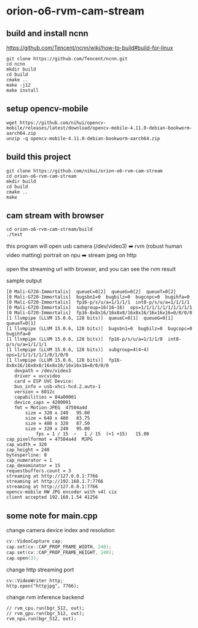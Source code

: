 # orion-o6-rvm-cam-stream

## build and install ncnn

https://github.com/Tencent/ncnn/wiki/how-to-build#build-for-linux

```shell
git clone https://github.com/Tencent/ncnn.git
cd ncnn
mkdir build
cd build
cmake ..
make -j12
make install
```

## setup opencv-mobile

```shell
wget https://github.com/nihui/opencv-mobile/releases/latest/download/opencv-mobile-4.11.0-debian-bookworm-aarch64.zip
unzip -q opencv-mobile-4.11.0-debian-bookworm-aarch64.zip
```

## build this project

```shell
git clone https://github.com/nihui/orion-o6-rvm-cam-stream
cd orion-o6-rvm-cam-stream
mkdir build
cd build
cmake ..
make
```

## cam stream with browser

```shell
cd orion-o6-rvm-cam-stream/build
./test
```

this program will open usb camera (/dev/video3) ➡️ rvm (robust human video matting) portrait on npu ➡️ stream jpeg on http

open the streaming url with browser, and you can see the rvm result

sample output
```
[0 Mali-G720-Immortalis]  queueC=0[2]  queueG=0[2]  queueT=0[2]
[0 Mali-G720-Immortalis]  bugsbn1=0  bugbilz=0  bugcopc=0  bugihfa=0
[0 Mali-G720-Immortalis]  fp16-p/s/u/a=1/1/1/1  int8-p/s/u/a=1/1/1/1
[0 Mali-G720-Immortalis]  subgroup=16(16~16)  ops=1/1/1/1/1/1/1/1/1/1
[0 Mali-G720-Immortalis]  fp16-8x8x16/16x8x8/16x8x16/16x16x16=0/0/0/0
[1 llvmpipe (LLVM 15.0.6, 128 bits)]  queueC=0[1]  queueG=0[1]  queueT=0[1]
[1 llvmpipe (LLVM 15.0.6, 128 bits)]  bugsbn1=0  bugbilz=0  bugcopc=0  bugihfa=0
[1 llvmpipe (LLVM 15.0.6, 128 bits)]  fp16-p/s/u/a=1/1/1/0  int8-p/s/u/a=1/1/1/1
[1 llvmpipe (LLVM 15.0.6, 128 bits)]  subgroup=4(4~4)  ops=1/1/1/1/1/1/0/1/0/0
[1 llvmpipe (LLVM 15.0.6, 128 bits)]  fp16-8x8x16/16x8x8/16x8x16/16x16x16=0/0/0/0
   devpath = /dev/video3
   driver = uvcvideo
   card = ESP UVC Device: 
   bus_info = usb-xhci-hcd.2.auto-1
   version = 6012c
   capabilities = 84a00001
   device_caps = 4200001
   fmt = Motion-JPEG  47504a4d
       size = 320 x 240   95.00
       size = 640 x 480   83.75
       size = 480 x 320   87.50
       size = 320 x 240   95.00
           fps = 1 / 15  ~   1 / 15  (+1 +15)   15.00
cap_pixelformat = 47504a4d  MJPG
cap_width = 320
cap_height = 240
bytesperline: 0
cap_numerator = 1
cap_denominator = 15
requestbuffers.count = 3
streaming at http://127.0.0.1:7766
streaming at http://192.168.1.7:7766
streaming at http://127.0.0.1:7766
opencv-mobile HW JPG encoder with v4l cix
client accepted 192.168.1.54 41256
```

## some note for main.cpp

change camera device index and resolution
```cpp
cv::VideoCapture cap;
cap.set(cv::CAP_PROP_FRAME_WIDTH, 240);
cap.set(cv::CAP_PROP_FRAME_HEIGHT, 240);
cap.open(3);
```

change http streaming port
```
cv::VideoWriter http;
http.open("httpjpg", 7766);
```

change rvm inference backend
```
// rvm_cpu.run(bgr_512, out);
// rvm_gpu.run(bgr_512, out);
rvm_npu.run(bgr_512, out);
```
